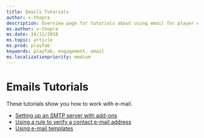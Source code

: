```yaml
---
title: Emails Tutorials
author: v-thopra
description: Overview page for tutorials about using email for player engagement in PlayFab.
ms.author: v-thopra
ms.date: 19/11/2018
ms.topic: article
ms.prod: playfab
keywords: playfab, engagement, email
ms.localizationpriority: medium
---
```


# Emails Tutorials

These tutorials show you how to work with e-mail.

- [Setting up an SMTP server with add-ons](setting-up-an-smtp-server-with-add-ons.md)
- [Using a rule to verify a contact e-mail address](using-a-rule-to-verify-a-contact-email-address.md)
- [Using e-mail templates](using-email-templates-to-send-an-account-recovery-email.md)
